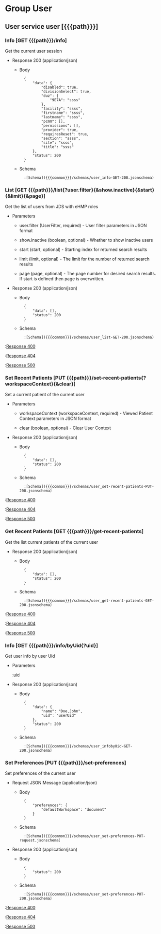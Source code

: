 # Group User

## User service user [{{{path}}}]

### Info [GET {{{path}}}/info]

Get the current user session

+ Response 200 (application/json)

    + Body

            {
                "data": {
                    "disabled": true,
                    "divisionSelect": true,
                    "duz": {
                        "9E7A": "ssss"
                    },
                    "facility": "ssss",
                    "firstname": "ssss",
                    "lastname": "ssss",
                    "pcmm": [],
                    "permissions": [],
                    "provider": true,
                    "requiresReset": true,
                    "section": "ssss",
                    "site": "ssss",
                    "title": "ssss"
                },
                "status": 200
            }

    + Schema

            :[Schema]({{{common}}}/schemas/user_info-GET-200.jsonschema)


### List [GET {{{path}}}/list{?user.filter}{&show.inactive}{&start}{&limit}{&page}]

Get the list of users from JDS with eHMP roles

+ Parameters

    + user.filter (UserFilter, required) - User filter parameters in JSON format

    + show.inactive (boolean, optional) - Whether to show inactive users

    + start (start, optional) - Starting index for returned search results

    + limit (limit, optional) - The limit for the number of returned search results

    + page (page, optional) - The page number for desired search results. If start is defined then page is overwritten.


+ Response 200 (application/json)

    + Body

            {
                "data": [],
                "status": 200
            }

    + Schema

            :[Schema]({{{common}}}/schemas/user_list-GET-200.jsonschema)

:[Response 400]({{{common}}}/responses/400.md)

:[Response 404]({{{common}}}/responses/404.md)

:[Response 500]({{{common}}}/responses/500.md)


### Set Recent Patients [PUT {{{path}}}/set-recent-patients{?workspaceContext}{&clear}]

Set a current patient of the current user

+ Parameters

    + workspaceContext (workspaceContext, required) - Viewed Patient Context parameters in JSON format

    + clear (boolean, optional) - Clear User Context


+ Response 200 (application/json)

    + Body

            {
                "data": [],
                "status": 200
            }

    + Schema

            :[Schema]({{{common}}}/schemas/user_set-recent-patients-PUT-200.jsonschema)

:[Response 400]({{{common}}}/responses/400.md)

:[Response 404]({{{common}}}/responses/404.md)

:[Response 500]({{{common}}}/responses/500.md)

### Get Recent Patients [GET {{{path}}}/get-recent-patients]

Get the list current patients of the current user

+ Response 200 (application/json)

    + Body

            {
                "data": [],
                "status": 200
            }

    + Schema

            :[Schema]({{{common}}}/schemas/user_get-recent-patients-GET-200.jsonschema)

:[Response 400]({{{common}}}/responses/400.md)

:[Response 404]({{{common}}}/responses/404.md)

:[Response 500]({{{common}}}/responses/500.md)

### Info [GET {{{path}}}/info/byUid{?uid}]

Get user info by user Uid

+ Parameters

    :[uid]({{{common}}}/parameters/uid.md)

+ Response 200 (application/json)

    + Body

            {
                "data": {
                    "name": "Doe,John",
                    "uid": "userUid"
                },
                "status": 200
            }

    + Schema

            :[Schema]({{{common}}}/schemas/user_infobyUid-GET-200.jsonschema)

### Set Preferences [PUT {{{path}}}/set-preferences]

Set preferences of the current user

+ Request JSON Message (application/json)

    + Body

            {
                "preferences": {
                    "defaultWorkspace": "document"
                }
            }

    + Schema

            :[Schema]({{{common}}}/schemas/user_set-preferences-PUT-request.jsonschema)

+ Response 200 (application/json)

    + Body

            {
                "status": 200
            }

    + Schema

            :[Schema]({{{common}}}/schemas/user_set-preferences-PUT-200.jsonschema)

:[Response 400]({{{common}}}/responses/400.md)

:[Response 404]({{{common}}}/responses/404.md)

:[Response 500]({{{common}}}/responses/500.md)
